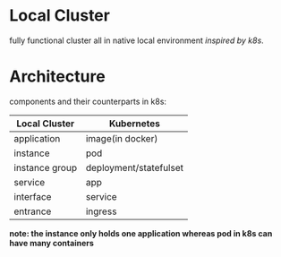 # Local Cluster

fully functional cluster all in native local environment _inspired by k8s_.

# Architecture

components and their counterparts in k8s:

| Local Cluster  | Kubernetes             |
| -------------- | ---------------------- |
| application    | image(in docker)       |
| instance       | pod                    |
| instance group | deployment/statefulset |
| service        | app                    |
| interface      | service                |
| entrance       | ingress                |

**note: the instance only holds one application whereas pod in k8s can have many containers**
